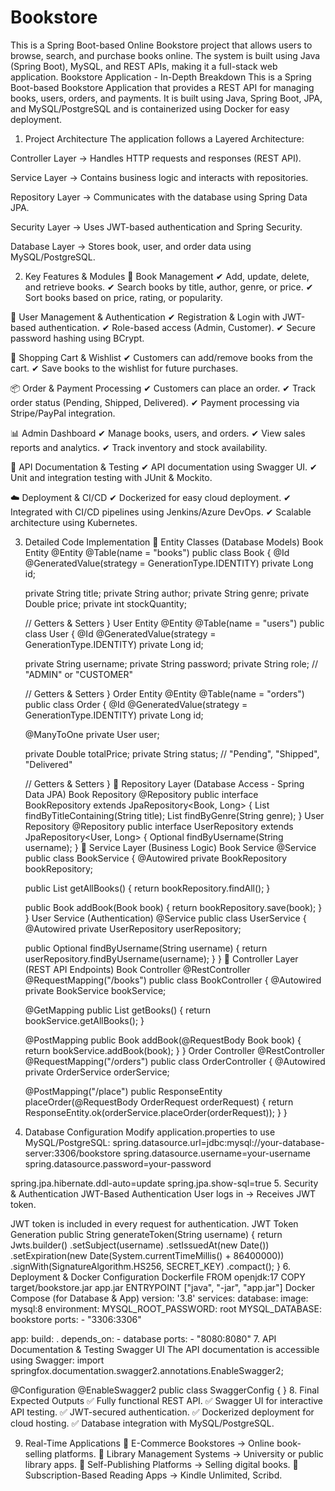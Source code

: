 # Bookstore
This is a Spring Boot-based Online Bookstore project that allows users to browse, search, and purchase books online. The system is built using Java (Spring Boot), MySQL, and REST APIs, making it a full-stack web application.
Bookstore Application - In-Depth Breakdown
This is a Spring Boot-based Bookstore Application that provides a REST API for managing books, users, orders, and payments. It is built using Java, Spring Boot, JPA, and MySQL/PostgreSQL and is containerized using Docker for easy deployment.

1. Project Architecture
The application follows a Layered Architecture:

Controller Layer → Handles HTTP requests and responses (REST API).

Service Layer → Contains business logic and interacts with repositories.

Repository Layer → Communicates with the database using Spring Data JPA.

Security Layer → Uses JWT-based authentication and Spring Security.

Database Layer → Stores book, user, and order data using MySQL/PostgreSQL.

2. Key Features & Modules
📖 Book Management
✔ Add, update, delete, and retrieve books.
✔ Search books by title, author, genre, or price.
✔ Sort books based on price, rating, or popularity.

👤 User Management & Authentication
✔ Registration & Login with JWT-based authentication.
✔ Role-based access (Admin, Customer).
✔ Secure password hashing using BCrypt.

🛒 Shopping Cart & Wishlist
✔ Customers can add/remove books from the cart.
✔ Save books to the wishlist for future purchases.

📦 Order & Payment Processing
✔ Customers can place an order.
✔ Track order status (Pending, Shipped, Delivered).
✔ Payment processing via Stripe/PayPal integration.

📊 Admin Dashboard
✔ Manage books, users, and orders.
✔ View sales reports and analytics.
✔ Track inventory and stock availability.

📂 API Documentation & Testing
✔ API documentation using Swagger UI.
✔ Unit and integration testing with JUnit & Mockito.

☁️ Deployment & CI/CD
✔ Dockerized for easy cloud deployment.
✔ Integrated with CI/CD pipelines using Jenkins/Azure DevOps.
✔ Scalable architecture using Kubernetes.

3. Detailed Code Implementation
📌 Entity Classes (Database Models)
Book Entity
@Entity
@Table(name = "books")
public class Book {
    @Id
    @GeneratedValue(strategy = GenerationType.IDENTITY)
    private Long id;

    private String title;
    private String author;
    private String genre;
    private Double price;
    private int stockQuantity;

    // Getters & Setters
}
User Entity
@Entity
@Table(name = "users")
public class User {
    @Id
    @GeneratedValue(strategy = GenerationType.IDENTITY)
    private Long id;
    
    private String username;
    private String password;
    private String role; // "ADMIN" or "CUSTOMER"

    // Getters & Setters
}
Order Entity
@Entity
@Table(name = "orders")
public class Order {
    @Id
    @GeneratedValue(strategy = GenerationType.IDENTITY)
    private Long id;

    @ManyToOne
    private User user;
    
    private Double totalPrice;
    private String status; // "Pending", "Shipped", "Delivered"

    // Getters & Setters
}
📌 Repository Layer (Database Access - Spring Data JPA)
Book Repository
@Repository
public interface BookRepository extends JpaRepository<Book, Long> {
    List<Book> findByTitleContaining(String title);
    List<Book> findByGenre(String genre);
}
User Repository
@Repository
public interface UserRepository extends JpaRepository<User, Long> {
    Optional<User> findByUsername(String username);
}
📌 Service Layer (Business Logic)
Book Service
@Service
public class BookService {
    @Autowired
    private BookRepository bookRepository;

    public List<Book> getAllBooks() {
        return bookRepository.findAll();
    }

    public Book addBook(Book book) {
        return bookRepository.save(book);
    }
}
User Service (Authentication)
@Service
public class UserService {
    @Autowired
    private UserRepository userRepository;

    public Optional<User> findByUsername(String username) {
        return userRepository.findByUsername(username);
    }
}
📌 Controller Layer (REST API Endpoints)
Book Controller
@RestController
@RequestMapping("/books")
public class BookController {
    @Autowired
    private BookService bookService;

    @GetMapping
    public List<Book> getBooks() {
        return bookService.getAllBooks();
    }

    @PostMapping
    public Book addBook(@RequestBody Book book) {
        return bookService.addBook(book);
    }
}
Order Controller
@RestController
@RequestMapping("/orders")
public class OrderController {
    @Autowired
    private OrderService orderService;

    @PostMapping("/place")
    public ResponseEntity<Order> placeOrder(@RequestBody OrderRequest orderRequest) {
        return ResponseEntity.ok(orderService.placeOrder(orderRequest));
    }
}
4. Database Configuration
Modify application.properties to use MySQL/PostgreSQL:
spring.datasource.url=jdbc:mysql://your-database-server:3306/bookstore
spring.datasource.username=your-username
spring.datasource.password=your-password

spring.jpa.hibernate.ddl-auto=update
spring.jpa.show-sql=true
5. Security & Authentication
JWT-Based Authentication
User logs in → Receives JWT token.

JWT token is included in every request for authentication.
JWT Token Generation
public String generateToken(String username) {
    return Jwts.builder()
        .setSubject(username)
        .setIssuedAt(new Date())
        .setExpiration(new Date(System.currentTimeMillis() + 86400000))
        .signWith(SignatureAlgorithm.HS256, SECRET_KEY)
        .compact();
}
6. Deployment & Docker Configuration
Dockerfile
FROM openjdk:17
COPY target/bookstore.jar app.jar
ENTRYPOINT ["java", "-jar", "app.jar"]
Docker Compose (for Database & App)
version: '3.8'
services:
  database:
    image: mysql:8
    environment:
      MYSQL_ROOT_PASSWORD: root
      MYSQL_DATABASE: bookstore
    ports:
      - "3306:3306"

  app:
    build: .
    depends_on:
      - database
    ports:
      - "8080:8080"
7. API Documentation & Testing
Swagger UI
The API documentation is accessible using Swagger:
import springfox.documentation.swagger2.annotations.EnableSwagger2;

@Configuration
@EnableSwagger2
public class SwaggerConfig {
}
8. Final Expected Outputs
✅ Fully functional REST API.
✅ Swagger UI for interactive API testing.
✅ JWT-secured authentication.
✅ Dockerized deployment for cloud hosting.
✅ Database integration with MySQL/PostgreSQL.

9. Real-Time Applications
📌 E-Commerce Bookstores → Online book-selling platforms.
📌 Library Management Systems → University or public library apps.
📌 Self-Publishing Platforms → Selling digital books.
📌 Subscription-Based Reading Apps → Kindle Unlimited, Scribd.

